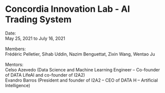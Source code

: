# Concordia Innovation Lab - AI Trading System
Date:\
May 25, 2021 to July 16, 2021\
\
Members: \
Frédéric Pelletier, Sihab Uddin, Nazim Benguettat, Zixin Wang, Wentao Ju\
\
Mentors: \
Celso Azevedo (Data Science and Machine Learning Engineer – Co-founder of DATA LifeAI and co-founder of I2A2)\
Evandro Barros (President and founder of I2A2 – CEO of DATA H – Artificial Intelligence)
